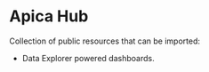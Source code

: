 # Apica Hub

Collection of public resources that can be imported: 
- Data Explorer powered dashboards.

